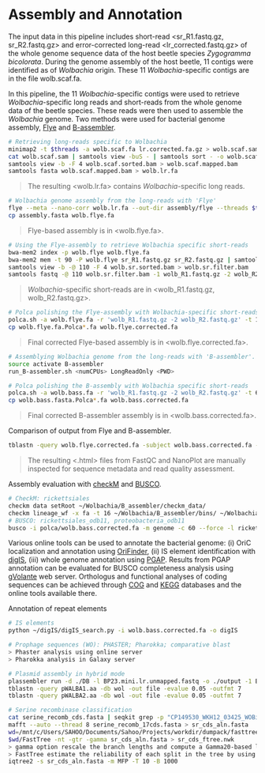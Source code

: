 # Assembly and Annotation

The input data in this pipeline includes short-read <sr_R1.fastq.gz, sr_R2.fastq.gz> and error-corrected long-read <lr_corrected.fastq.gz> of the whole genome sequence data of the host beetle species *Zygogramma bicolorata*. During the genome assembly of the host beetle, 11 contigs were identified as of *Wolbachia* origin. These 11 *Wolbachia*-specific contigs are in the file wolb.scaf.fa. 

In this pipeline, the 11 *Wolbachia*-specific contigs were used to retrieve *Wolbachia*-specific long reads and short-reads from the whole genome data of the beetle species. These reads were then used to assemble the *Wolbachia* genome. Two methods were used for bacterial genome assembly, [Flye](https://github.com/mikolmogorov/Flye) and [B-assembler](https://github.com/ChongLab/B-assembler).

```bash
# Retrieving long-reads specific to Wolbachia
minimap2 -t $threads -a wolb.scaf.fa lr.corrected.fa.gz > wolb.scaf.sam
cat wolb.scaf.sam | samtools view -buS - | samtools sort - -o wolb.scaf.sorted.bam 
samtools view -b -F 4 wolb.scaf.sorted.bam > wolb.scaf.mapped.bam 
samtools fasta wolb.scaf.mapped.bam > wolb.lr.fa
```
> The resulting <wolb.lr.fa> contains *Wolbachia*-specific long reads.
```bash
# Wolbachia genome assembly from the long-reads with 'Flye'
flye --meta --nano-corr wolb.lr.fa --out-dir assembly/flye --threads $threads 
cp assembly.fasta wolb.flye.fa
```
> Flye-based assembly is in <wolb.flye.fa>.
```bash
# Using the Flye-assembly to retrieve Wolbachia specific short-reads
bwa-mem2 index -p wolb.flye wolb.flye.fa
bwa-mem2 mem -t 90 -P wolb.flye sr_R1.fastq.gz sr_R2.fastq.gz | samtools view -@ 10 -buS - | samtools sort -@ 10 - -o wolb.sr.sorted.bam
samtools view -b -@ 110 -F 4 wolb.sr.sorted.bam > wolb.sr.filter.bam
samtools fastq -@ 110 wolb.sr.filter.bam -1 wolb_R1.fastq.gz -2 wolb_R2.fastq.gz -0 /dev/null -n
```
> *Wolbachia*-specific short-reads are in <wolb_R1.fastq.gz, wolb_R2.fastq.gz>.
```bash
# Polca polishing the Flye-assembly with Wolbachia-specific short-reads
polca.sh -a wolb.flye.fa -r 'wolb_R1.fastq.gz -2 wolb_R2.fastq.gz' -t 110 -m 2G
cp wolb.flye.fa.Polca*.fa wolb.flye.corrected.fa
```
> Final corrected Flye-based assembly is in <wolb.flye.corrected.fa>.
```bash
# Assemblying Wolbachia genome from the long-reads with 'B-assembler'.
source activate B-assembler 
run_B-assembler.sh <numCPUs> LongReadOnly <PWD>

# Polca polishing the B-assembly with Wolbachia specific short-reads
polca.sh -a wolb.bass.fa -r 'wolb_R1.fastq.gz -2 wolb_R2.fastq.gz' -t 60 -m 2G
cp wolb.bass.fasta.Polca*.fa wolb.bass.corrected.fa 
```
> Final corrected B-assembler assembly is in <wolb.bass.corrected.fa>.

Comparison of output from Flye and B-assembler.
```bash
tblastn -query wolb.flye.corrected.fa -subject wolb.bass.corrected.fa -out file -outfmt 7
```

> The resulting <.html> files from FastQC and NanoPlot are manually inspected for sequence metadata and read quality assessment.

Assembly evaluation with [checkM](https://github.com/OpenGene/fastp) and [BUSCO](https://github.com/OpenGene/fastp).

```bash
# CheckM: rickettsiales
checkm data setRoot ~/Wolbachia/B_assembler/checkm_data/ 
checkm lineage_wf -x fa -t 16 ~/Wolbachia/B_assembler/bins/ ~/Wolbachia/B_assembler/checkM/
# BUSCO: rickettsiales_odb11, proteobacteria_odb11
busco -i polca/wolb.bass.corrected.fa -m genome -c 60 --force -l rickettsiales_odb10 --out wolbachia_busco --offline --download_path ~/Wolbachia/busco/busco_downloads
```
Various online tools can be used to annotate the bacterial genome: (i) OriC localization and annotation using [OriFinder](https://tubic.org/Ori-Finder/), (ii) IS element identification with [digIS](https://github.com/janka2012/digIS), (iii) whole genome annotation using [PGAP](https://github.com/ncbi/pgap). Results from PGAP annotation can be evaluated for BUSCO completeness analysis using [gVolante](https://gvolante.riken.jp/) web server. Orthologus and functional analyses of coding sequences can be achieved through [COG](https://www.ncbi.nlm.nih.gov/research/cog/) and [KEGG](https://www.genome.jp/kegg/) databases and the online tools available there.

Annotation of repeat elements
```bash
# IS elements
python ~/digIS/digIS_search.py -i wolb.bass.corrected.fa -o digIS

# Prophage sequences (WO): PHASTER; Pharokka; comparative blast
> Phaster analysis using online server
> Pharokka analysis in Galaxy server

# Plasmid assembly in hybrid mode
plassembler run -d ./DB -l BP23.mini.lr.unmapped.fastq -o ./output -1 BP23.sr.unmapped_R1.fastq -2 BP23.sr.unmapped_R2.fastq -c 1400000 --threads 64
tblastn -query pWALBA1.aa -db wol -out file -evalue 0.05 -outfmt 7
tblastn -query pWALBA2.aa -db wol -out file -evalue 0.05 -outfmt 7

# Serine recombinase classification
cat serine_recomb_cds.fasta | seqkit grep -p "CP149530_WKH12_03425_WOBic4" | seqkit translate -T 11 --frame 6     #all frames have pseudo regions
mafft --auto --thread 8 serine_recomb_17cds.fasta > sr_cds_aln.fasta     #FFT-NS-i model is faster while L-INS-i more accurate
wd=/mnt/c/Users/SAHOO/Documents/Sahoo/Projects/workdir/dumpack/fasttree
$wd/FastTree -nt -gtr -gamma sr_cds_aln.fasta > sr_cds_ftree.nwk
> gamma option rescale the branch lengths and compute a Gamma20-based likelihood.
> FastTree estimate the reliability of each split in the tree by using the Shimodaira-Hasegawa test on the three alternate topologies around that split.
iqtree2 -s sr_cds_aln.fasta -m MFP -T 10 -B 1000

```


